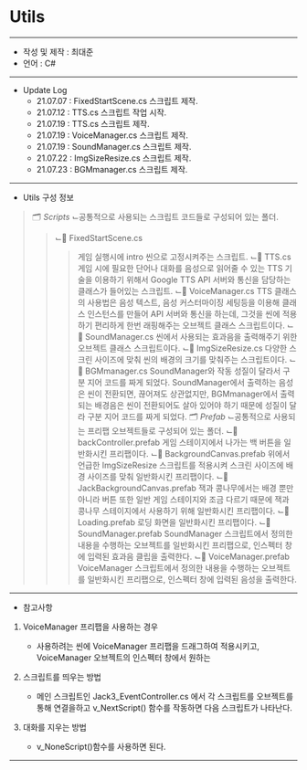 # Utils
***
 - 작성 및 제작 : 최대준
 - 언어 : C#
***
 - Update Log
     - 21.07.07 : FixedStartScene.cs 스크립트 제작.
     - 21.07.12 : TTS.cs 스크립트 작업 시작.
     - 21.07.19 : TTS.cs 스크립트 제작.
     - 21.07.19 : VoiceManager.cs 스크립트 제작.
     - 21.07.19 : SoundManager.cs 스크립트 제작.
     - 21.07.22 : ImgSizeResize.cs 스크립트 제작.
     - 21.07.23 : BGMmanager.cs 스크립트 제작.
***
- Utils 구성 정보
> 🗂 *Scripts*
>   ⌙공통적으로 사용되는 스크립트 코드들로 구성되어 있는 폴더.
> > ⌙📄 FixedStartScene.cs
> > > 게임 실행시에 intro 씬으로 고정시켜주는 스크립트.
> > ⌙📄 TTS.cs
> > > 게임 시에 필요한 단어나 대화를 음성으로 읽어줄 수 있는 TTS 기술을 이용하기 위해서 Google TTS API 서버와 통신을 담당하는 클래스가 들어있는 스크립트.
> > ⌙📄 VoiceManager.cs
> > > TTS 클래스의 사용법은 음성 텍스트, 음성 커스터마이징 세팅등을 이용해 클래스 인스턴스를 만들어 API 서버와 통신을 하는데, 그것을 씬에 적용하기 편리하게 한번 래핑해주는 오브젝트 클래스 스크립트이다.
> > ⌙📄 SoundManager.cs
> > > 씬에서 사용되는 효과음을 출력해주기 위한 오브젝트 클래스 스크립트이다.
> > ⌙📄 ImgSizeResize.cs
> > > 다양한 스크린 사이즈에 맞춰 씬의 배경의 크기를 맞춰주는 스크립트이다.
> > ⌙📄 BGMmanager.cs
> > > SoundManager와 작동 성질이 달라서 구분 지어 코드를 짜게 되었다. SoundManager에서 출력하는 음성은 씬이 전환되면, 끊어져도 상관없지만, BGMmanager에서 출력되는 배경음은 씬이 전환되어도 살아 있어야 하기 때문에 성질이 달라 구분 지어 코드를 짜게 되었다.
> 🗂 *Prefab*
>   ⌙공통적으로 사용되는 프리팹 오브젝트들로 구성되어 있는 폴더.
> > ⌙📄 backController.prefab
> > > 게임 스테이지에서 나가는 백 버튼을 일반화시킨 프리팹이다.
> > ⌙📄 BackgroundCanvas.prefab
> > > 위에서 언급한 ImgSizeResize 스크립트를 적용시켜 스크린 사이즈에 배경 사이즈를 맞춰 일반화시킨 프리팹이다.
> > ⌙📄 JackBackgroundCanvas.prefab
> > > 잭과 콩나무에서는 배경 뿐만 아니라 버튼 또한 일반 게임 스테이지와 조금 다르기 때문에 잭과 콩나무 스테이지에서 사용하기 위해 일반화시킨 프리팹이다.
> > ⌙📄 Loading.prefab
> > > 로딩 화면을 일반화시킨 프리팹이다.
> > ⌙📄 SoundManager.prefab
> > > SoundManager 스크립트에서 정의한 내용을 수행하는 오브젝트를 일반화시킨 프리팹으로, 인스펙터 창에 입력된 효과음 클립을 출력한다.
> > ⌙📄 VoiceManager.prefab
> > > VoiceManager 스크립트에서 정의한 내용을 수행하는 오브젝트를 일반화시킨 프리팹으로, 인스펙터 창에 입력된 음성을 출력한다.

***

 - 참고사항

1. VoiceManager 프리팹을 사용하는 경우

    - 사용하려는 씬에 VoiceManager 프리팹을 드래그하여 적용시키고, VoiceManager 오브젝트의 인스펙터 창에서 원하는 

2. 스크립트를 띄우는 방법

    - 메인 스크립트인 Jack3_EventController.cs 에서 각 스크립트를 오브젝트를 통해 연결을하고 v_NextScript() 함수를 작동하면 다음 스크립트가 나타난다.

3. 대화를 지우는 방법

    - v_NoneScript()함수를 사용하면 된다.

***

